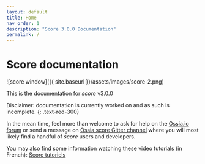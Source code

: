```yaml
---
layout: default
title: Home
nav_order: 1
description: "Score 3.0.0 Documentation"
permalink: /
---
```


# Score documentation

![score window]({{ site.baseurl }}/assets/images/score-2.png)

This is the documentation for *score* v3.0.0

Disclaimer: documentation is currently worked on and as such is incomplete.
{: .text-red-300}

In the mean time, feel more than welcome to ask for help on the [Ossia.io forum](https://forum.ossia.io) or send a message on [Ossia score Gitter channel](https://gitter.im/OSSIA/score) where you will most likely find a handful of *score* users and developers.

You may also find some information watching these video tutorials (in French): [Score tutoriels](https://vimeo.com/ossia)
